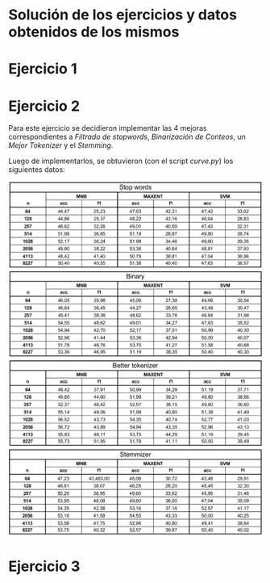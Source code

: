 Solución de los ejercicios y datos obtenidos de los mismos
=============
__Ejercicio 1__
========

__Ejercicio 2__
========
Para este ejercicio se decidieron implementar las 4 mejoras correspondientes a *Filtrado de stopwords*, *Binarización de Conteos*, un *Mejor Tokenizer* y el *Stemming*.

Luego de implementarlos, se obtuvieron (con el script *curve.py*) los siguientes datos:

![](images/stopwords_curve.png)
![](images/binary_curve.png)
![](images/better_tokenizer_curve.png)
![](images/stemmizer_curve.png)


__Ejercicio 3__
========
